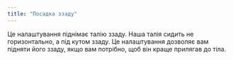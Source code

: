 ```yaml
---
title: "Посадка ззаду"
---
```


Це налаштування піднімає талію ззаду. Наша талія сидить не горизонтально, а під кутом ззаду. Це налаштування дозволяє вам підняти його ззаду, якщо вам потрібно, щоб він краще прилягав до тіла.




